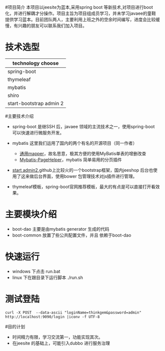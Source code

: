 #项目简介
本项目以jeesite为蓝本,采用spring boot 等新技术,对项目进行boot化，并进行解耦才分操作。项目主旨为项目组成员学习，并未学习javaee的童鞋提供学习蓝本。目前团队两人，主要利用上班之外的空余时间编写，进度会比较缓慢，有兴趣的朋友可以联系我们加入项目。

# 技术选型
|technology choose|
|---|
|spring-boot|
|thymeleaf|
|mybatis|
|shiro|
|start-bootstrap admin 2|

#主要技术介绍
* spring-boot 是继SSH 后，javaee 领域的主流技术之一，使用spring-boot 可以快速进行微服务开发。
* mybatis 这里我们运用了国内的两个有名的开源项目（同一作者）
    * [通用mapper](http://git.oschina.net/free/Mapper)，故名思意，极其方便的使用MyBatis单表的增删改查
    * [Mybatis-PageHelper](https://github.com/pagehelper/Mybatis-PageHelper)，mybatis 简单易用的分页插件 

* [start admin2](https://github.com/BlackrockDigital/startbootstrap-sb-admin-2),github上比较火的一个bootstrap框架，国内jeeshop 后台也使用了这来做后台界面，使用bower 包管理技术对js插件进行管理。
* thymeleaf模板，spring-boot官网推荐模板，最大的有点是可以直接打开看效果。

# 主要模块介绍
* boot-dao  主要是由mybatis  generator 生成的代码
* boot-common  放置了些公共配置文件，并且 依赖于boot-dao


# 快速运行
* windows 下点击 run.bat
* linux 下在跟目录下运行脚本  ./run.sh

# 测试登陆
```
curl -X POST  --data-ascii "loginName=thinkgem&password=admin" http://localhost:9090/login |iconv -f UTF-8
```
#目的计划
*  时间精力有限，学习交流第一，功能实现其次。
*  在jeesite 的基础上，可能引入dubbo 进行服务治理
